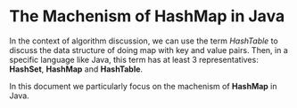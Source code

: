 # The Machenism of HashMap in Java

In the context of algorithm discussion, we can use the term *HashTable* to discuss the data structure of doing map with key and value pairs. Then, in a specific language like Java, this term has at least 3 representatives: **HashSet**, **HashMap** and **HashTable**.

In this document we particularly focus on the machenism of **HashMap** in Java.